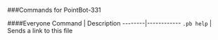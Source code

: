 ###Commands for PointBot-331

####Everyone
Command | Description
--------|------------
`.pb help` | Sends a link to this file
